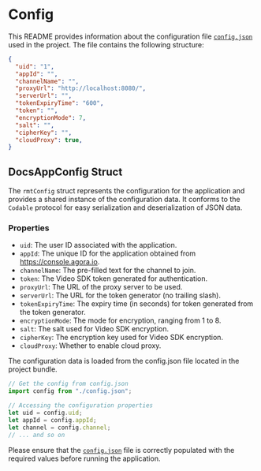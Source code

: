 # Config

This README provides information about the configuration file [`config.json`](config.json) used in the project. The file contains the following structure:

```json
{
  "uid": "1",
  "appId": "",
  "channelName": "",
  "proxyUrl": "http://localhost:8080/",
  "serverUrl": "",
  "tokenExpiryTime": "600",
  "token": "",
  "encryptionMode": 7,
  "salt": "",
  "cipherKey": "",
  "cloudProxy": true,
}
```

## DocsAppConfig Struct

The `rmtConfig` struct represents the configuration for the application and provides a shared instance of the configuration data. It conforms to the `Codable` protocol for easy serialization and deserialization of JSON data.

### Properties

- `uid`: The user ID associated with the application.
- `appId`: The unique ID for the application obtained from https://console.agora.io.
- `channelName`: The pre-filled text for the channel to join.
- `token`: The Video SDK token generated for authentication.
- `proxyUrl`: The URL of the proxy server to be used.
- `serverUrl`: The URL for the token generator (no trailing slash).
- `tokenExpiryTime`: The expiry time (in seconds) for token generated from the token generator.
- `encryptionMode`: The mode for encryption, ranging from 1 to 8.
- `salt`: The salt used for Video SDK encryption.
- `cipherKey`: The encryption key used for Video SDK encryption.
- `cloudProxy`: Whether to enable cloud proxy.

The configuration data is loaded from the config.json file located in the project bundle.

```js
// Get the config from config.json
import config from "./config.json";

// Accessing the configuration properties
let uid = config.uid;
let appId = config.appId;
let channel = config.channel;
// ... and so on
```

Please ensure that the [`config.json`](config.json) file is correctly populated with the required values before running the application.
